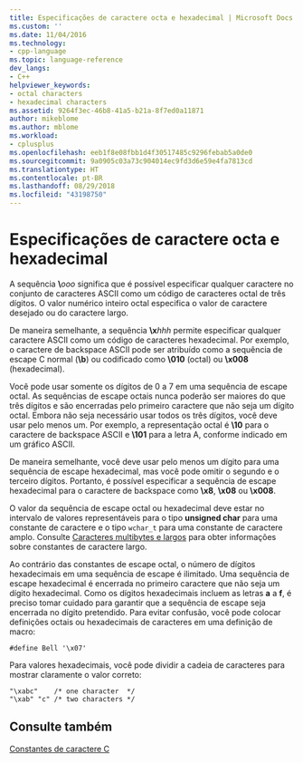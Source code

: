 ```yaml
---
title: Especificações de caractere octa e hexadecimal | Microsoft Docs
ms.custom: ''
ms.date: 11/04/2016
ms.technology:
- cpp-language
ms.topic: language-reference
dev_langs:
- C++
helpviewer_keywords:
- octal characters
- hexadecimal characters
ms.assetid: 9264f3ec-46b8-41a5-b21a-8f7ed0a11871
author: mikeblome
ms.author: mblome
ms.workload:
- cplusplus
ms.openlocfilehash: eeb1f8e08fbb1d4f30517485c9296febab5a0de0
ms.sourcegitcommit: 9a0905c03a73c904014ec9fd3d6e59e4fa7813cd
ms.translationtype: HT
ms.contentlocale: pt-BR
ms.lasthandoff: 08/29/2018
ms.locfileid: "43198750"
---
```

# <a name="octal-and-hexadecimal-character-specifications"></a>Especificações de caractere octa e hexadecimal
A sequência **\\**<em>ooo</em> significa que é possível especificar qualquer caractere no conjunto de caracteres ASCII como um código de caracteres octal de três dígitos. O valor numérico inteiro octal especifica o valor de caractere desejado ou do caractere largo.  
  
 De maneira semelhante, a sequência **\x**<em>hhh</em> permite especificar qualquer caractere ASCII como um código de caracteres hexadecimal. Por exemplo, o caractere de backspace ASCII pode ser atribuído como a sequência de escape C normal (**\b**) ou codificado como **\010** (octal) ou **\x008** (hexadecimal).  
  
 Você pode usar somente os dígitos de 0 a 7 em uma sequência de escape octal. As sequências de escape octais nunca poderão ser maiores do que três dígitos e são encerradas pelo primeiro caractere que não seja um dígito octal. Embora não seja necessário usar todos os três dígitos, você deve usar pelo menos um. Por exemplo, a representação octal é **\10** para o caractere de backspace ASCII e **\101** para a letra A, conforme indicado em um gráfico ASCII.  
  
 De maneira semelhante, você deve usar pelo menos um dígito para uma sequência de escape hexadecimal, mas você pode omitir o segundo e o terceiro dígitos. Portanto, é possível especificar a sequência de escape hexadecimal para o caractere de backspace como **\x8**, **\x08** ou **\x008**.  
  
 O valor da sequência de escape octal ou hexadecimal deve estar no intervalo de valores representáveis para o tipo **unsigned char** para uma constante de caractere e o tipo `wchar_t` para uma constante de caractere amplo. Consulte [Caracteres multibytes e largos](../c-language/multibyte-and-wide-characters.md) para obter informações sobre constantes de caractere largo.  
  
 Ao contrário das constantes de escape octal, o número de dígitos hexadecimais em uma sequência de escape é ilimitado. Uma sequência de escape hexadecimal é encerrada no primeiro caractere que não seja um dígito hexadecimal. Como os dígitos hexadecimais incluem as letras **a** a **f**, é preciso tomar cuidado para garantir que a sequência de escape seja encerrada no dígito pretendido. Para evitar confusão, você pode colocar definições octais ou hexadecimais de caracteres em uma definição de macro:  
  
```  
#define Bell '\x07'  
```  
  
 Para valores hexadecimais, você pode dividir a cadeia de caracteres para mostrar claramente o valor correto:  
  
```  
"\xabc"    /* one character  */  
"\xab" "c" /* two characters */  
```  
  
## <a name="see-also"></a>Consulte também  
 [Constantes de caractere C](../c-language/c-character-constants.md)